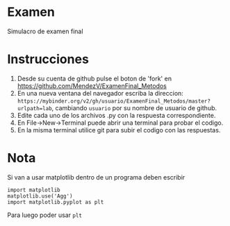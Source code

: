 # Examen
Simulacro de examen final

# Instrucciones

1. Desde su cuenta de github pulse el boton de 'fork' en https://github.com/MendezV/ExamenFinal_Metodos
2. En una nueva ventana del navegador escriba la direccion: `https://mybinder.org/v2/gh/usuario/ExamenFinal_Metodos/master?urlpath=lab`, cambiando `usuario` por su nombre de usuario de github.
3. Edite cada uno de los archivos .py con la respuesta correspondiente.
4. En File->New->Terminal puede abrir una terminal para probar el codigo.
5. En la misma terminal utilice git para subir el codigo con las respuestas.

# Nota
Si van a usar matplotlib dentro de un programa deben escribir

```
import matplotlib
matplotlib.use('Agg')
import matplotlib.pyplot as plt
```

Para luego poder usar `plt`
